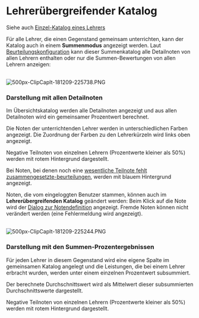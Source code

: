 # Lehrerübergreifender Katalog
Siehe auch [Einzel-Katalog eines Lehrers](../Katalog/index.md)

Für alle Lehrer, die einen Gegenstand gemeinsam unterrichten, kann der Katalog auch in einem **Summenmodus** angezeigt werden. Laut [Beurteilungskonfiguration](../Beurteilungskonfiguration/index.md#summe-über-lehrer) kann dieser Summenkatalog alle Detailnoten von allen Lehrern enthalten oder nur die Summen-Bewertungen von allen Lehrern anzeigen:

<br>![500px-ClipCapIt-181209-225738.PNG](500px-ClipCapIt-181209-225738.PNG)
### Darstellung mit allen Detailnoten
Im Übersichtskatalog werden alle Detailnoten angezeigt und aus allen Detailnoten wird ein gemeinsamer Prozentwert berechnet.

Die Noten der unterrichtenden Lehrer werden in unterschiedlichen Farben angezeigt. Die Zuordnung der Farben zu den Lehrerkürzeln wird links oben angezeigt. 

Negative Teilnoten von einzelnen Lehrern (Prozentwerte kleiner als 50%) werden mit rotem Hintergrund dargestellt.

Bei Noten, bei denen noch eine [wesentliche Teilnote fehlt zusammengesetzte-beurteilungen](../Katalog/index.md#zusammengesetzte-beurteilungen), werden mit blauem Hintergrund angezeigt.

Noten, die vom eingeloggten Benutzer stammen, können auch im **Lehrerübergreifenden Katalog** geändert werden: Beim Klick auf die Note wird der [Dialog zur Notendefinition](../Katalog/index.md#eingeben-von-noten-zu-einer-klassenweise-beurteilung) angezeigt. Fremde Noten können nicht verändert werden (eine Fehlermeldung wird angezeigt).

<br>![500px-ClipCapIt-181209-225244.PNG](500px-ClipCapIt-181209-225244.PNG)

### Darstellung mit den Summen-Prozentergebnissen
Für jeden Lehrer in diesem Gegenstand wird eine eigene Spalte im gemeinsamen Katalog angelegt und die Leistungen, die bei einem Lehrer erbracht wurden, werden unter einem einzelnen Prozentwert subsummiert.

Der berechnete Durchschnittswert wird als Mittelwert dieser subsummierten Durchschnittswerte dargestellt.

Negative Teilnoten von einzelnen Lehrern (Prozentwerte kleiner als 50%) werden mit rotem Hintergrund dargestellt.

